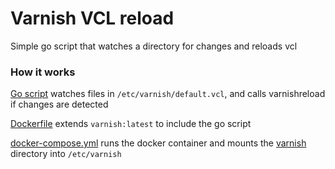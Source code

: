 # Varnish VCL reload

Simple go script that watches a directory for changes and reloads vcl

### How it works
[Go script](./main.go) watches files in `/etc/varnish/default.vcl`, and calls varnishreload if changes are detected

[Dockerfile](./Dockerfile) extends `varnish:latest` to include the go script

[docker-compose.yml](./docker-compose.yml) runs the docker container and mounts the [varnish](./varnish) directory into `/etc/varnish`
